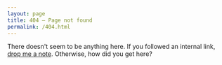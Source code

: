 ```yaml
---
layout: page
title: 404 – Page not found
permalink: /404.html
---
```


There doesn't seem to be anything here.  If you followed an internal link, [drop me a note][contact].  Otherwise, how did you get here?

[contact]: /contact/